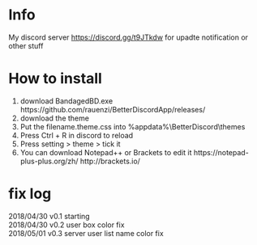 # Info
My discord server https://discord.gg/t9JTkdw for upadte notification or other stuff
 

# How to install
<ol>
<li>download BandagedBD.exe https://github.com/rauenzi/BetterDiscordApp/releases/</li>
<li>download the theme</li>
<li>Put the filename.theme.css into %appdata%\BetterDiscord\themes</li>
<li>Press Ctrl + R in discord to reload</li>
<li>Press setting > theme > tick it</li>
<li>You can download Notepad++ or Brackets to edit it https://notepad-plus-plus.org/zh/ http://brackets.io/</li>
</ol>
 
# fix log
2018/04/30 v0.1 starting <br>
2018/04/30 v0.2 user box color fix <br>
2018/05/01 v0.3 server user list name color fix <br>
